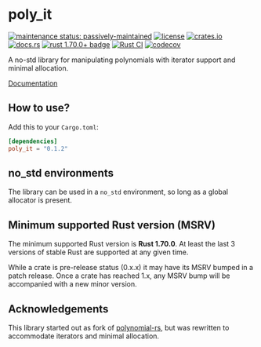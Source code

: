 # poly_it

[![maintenance status: passively-maintained](https://img.shields.io/badge/maintenance-passively--maintained-yellowgreen.svg)](https://doc.rust-lang.org/cargo/reference/manifest.html#the-badges-section)
[![license](https://img.shields.io/crates/l/poly_it.svg)](LICENSE)
[![crates.io](https://img.shields.io/crates/v/poly_it.svg)](https://crates.io/crates/poly_it)
[![docs.rs](https://img.shields.io/docsrs/poly_it/latest)](https://docs.rs/poly_it/latest/)
[![rust 1.70.0+ badge](https://img.shields.io/badge/rust-1.70.0+-93450a.svg)](https://doc.rust-lang.org/cargo/reference/manifest.html#the-rust-version-field)
[![Rust CI](https://github.com/SkyeC0re/polyit-rs/actions/workflows/rust-ci.yml/badge.svg)](https://github.com/SkyeC0re/polyit-rs/actions/workflows/rust-ci.yml)
[![codecov](https://codecov.io/gh/SkyeC0re/polyit-rs/branch/master/graph/badge.svg?token=UIj6XoEUBm)](https://codecov.io/gh/SkyeC0re/polyit-rs)

A no-std library for manipulating polynomials with iterator support and minimal allocation.

[Documentation](https://docs.rs/poly_it/latest/)

## How to use?

Add this to your `Cargo.toml`:

```toml
[dependencies]
poly_it = "0.1.2"
```

## no_std environments

The library can be used in a `no_std` environment, so long as a global allocator is present.

## Minimum supported Rust version (MSRV)

The minimum supported Rust version is **Rust 1.70.0**.
At least the last 3 versions of stable Rust are supported at any given time.

While a crate is pre-release status (0.x.x) it may have its MSRV bumped in a patch release.
Once a crate has reached 1.x, any MSRV bump will be accompanied with a new minor version.

## Acknowledgements

This library started out as fork of [polynomial-rs](https://github.com/gifnksm/polynomial-rs),
but was rewritten to accommodate iterators and minimal allocation.
